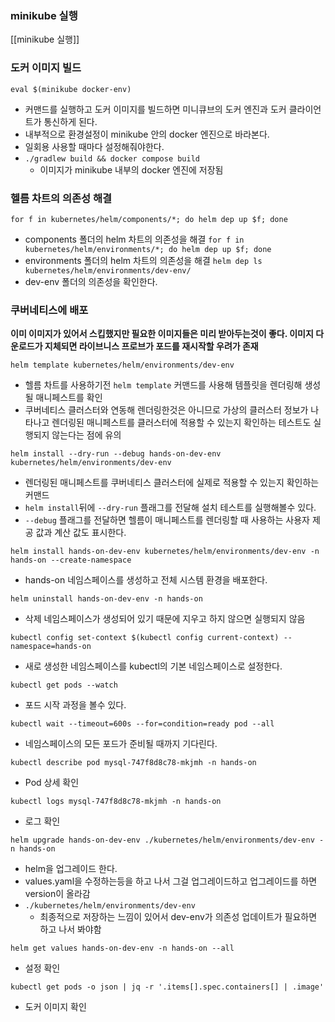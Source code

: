 ### minikube 실행
[[minikube 실행]]
### 도커 이미지 빌드
`eval $(minikube docker-env)`
- 커맨드를 실행하고 도커 이미지를 빌드하면 미니큐브의 도커 엔진과 도커 클라이언트가 통신하게 된다.
- 내부적으로 환경설정이 minikube 안의 docker 엔진으로 바라본다.
- 일회용 사용할 때마다 설정해줘야한다.
-  `./gradlew build && docker compose build`
	- 이미지가 minikube 내부의 docker 엔진에 저장됨
### 헬름 차트의 의존성 해결
`for f in kubernetes/helm/components/*; do helm dep up $f; done`
- components 폴더의 helm 차트의 의존성을 해결
`for f in kubernetes/helm/environments/*; do helm dep up $f; done`
- environments 폴더의 helm 차트의 의존성을 해결
`helm dep ls kubernetes/helm/environments/dev-env/`
- dev-env 폴더의 의존성을 확인한다.

### 쿠버네티스에 배포
**이미 이미지가 있어서 스킵했지만 필요한 이미지들은 미리 받아두는것이 좋다. 이미지 다운로드가 지체되면 라이브니스 프로브가 포드를 재시작할 우려가 존재**

`helm template kubernetes/helm/environments/dev-env`
- 헬름 차트를 사용하기전 `helm template` 커맨드를 사용해 템플릿을 렌더링해 생성될 매니페스트를 확인
- 쿠버네티스 클러스터와 연동해 렌더링한것은 아니므로 가상의 클러스터 정보가 나타나고 렌더링된 매니페스트를 클러스터에 적용할 수 있는지 확인하는 테스트도 실행되지 않는다는 점에 유의

`helm install --dry-run --debug hands-on-dev-env kubernetes/helm/environments/dev-env`
- 렌더링된 매니페스트를 쿠버네티스 클러스터에 실제로 적용할 수 있는지 확인하는 커맨드
- `helm install`뒤에 `--dry-run` 플래그를 전달해 설치 테스트를 실행해볼수 있다.
- `--debug` 플래그를 전달하면 헬름이 매니페스트를 렌더링할 때 사용하는 사용자 제공 값과 계산 값도 표시한다.

`helm install hands-on-dev-env kubernetes/helm/environments/dev-env -n hands-on --create-namespace`
- hands-on 네임스페이스를 생성하고 전체 시스템 환경을 배포한다.

`helm uninstall hands-on-dev-env -n hands-on`
- 삭제 네임스페이스가 생성되어 있기 때문에 지우고 하지 않으면 실행되지 않음

`kubectl config set-context $(kubectl config current-context) --namespace=hands-on`
- 새로 생성한 네임스페이스를 kubectl의 기본 네임스페이스로 설정한다.

`kubectl get pods --watch`
- 포드 시작 과정을 볼수 있다.

`kubectl wait --timeout=600s --for=condition=ready pod --all`
- 네임스페이스의 모든 포드가 준비될 때까지 기다린다.

`kubectl describe pod mysql-747f8d8c78-mkjmh -n hands-on`
- Pod 상세 확인

`kubectl logs mysql-747f8d8c78-mkjmh -n hands-on`
- 로그 확인

`helm upgrade hands-on-dev-env ./kubernetes/helm/environments/dev-env -n hands-on`
- helm을 업그레이드 한다.
- values.yaml을 수정하는등을 하고 나서 그걸 업그레이드하고 업그레이드를 하면 version이 올라감
- `./kubernetes/helm/environments/dev-env`
	- 최종적으로 저장하는 느낌이 있어서 dev-env가 의존성 업데이트가 필요하면 하고 나서 봐야함

`helm get values hands-on-dev-env -n hands-on --all`
- 설정 확인

`kubectl get pods -o json | jq -r '.items[].spec.containers[] | .image'`
- 도커 이미지 확인